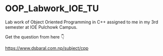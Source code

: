 # OOP_Labwork_IOE_TU
Lab work of Object Oriented Programming in C++ assigned to me in my 3rd semester at IOE Pulchowk Campus.


Get the question from here 👇 


https://www.dsbaral.com.np/subject/cpp
